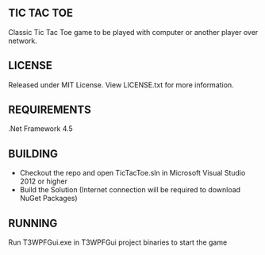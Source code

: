 TIC TAC TOE 
------------
Classic Tic Tac Toe game to be played with computer or another player over network.

LICENSE 
--------
Released under MIT License. View LICENSE.txt for more information.

REQUIREMENTS 
-----------
.Net Framework 4.5

BUILDING 
-----------
* Checkout the repo and open TicTacToe.sln in Microsoft Visual Studio 2012 or higher
* Build the Solution (Internet connection will be required to download NuGet Packages)

RUNNING 
-----------
Run T3WPFGui.exe in T3WPFGui project binaries to start the game